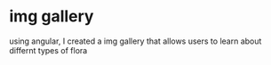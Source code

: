 # img gallery
using angular, I created a img gallery that allows users to learn about differnt types of flora
